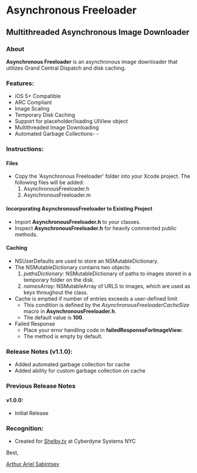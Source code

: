 # Asynchronous Freeloader

## Multithreaded Asynchronous Image Downloader

### About
**Asynchronous Freeloader** is an asynchronous image downloader that utilizes Grand Central Dispatch and disk caching.

### Features:
- iOS 5+ Compatible
- ARC Compliant
- Image Scaling
- Temporary Disk Caching
- Support for placeholder/loading UIView object
- Multithreaded Image Downloading
- Automated Garbage Collections- - 

### Instructions:

#### Files
- Copy the 'Asynchronous Freeloader' folder into your Xcode project. The following files will be added:
	1. AsynchronousFreeloader.h
	1. AsynchronousFreeloader.m

#### Incorporating AsynchronousFreeloader to Existing Project
- Import **AsynchronousFreeloader.h** to your classes.
- Inspect **AsynchronousFreeloader.h** for heavily commented public methods.

####  Caching
- NSUserDefaults are used to store an NSMutableDictionary.
- The NSMutableDictionary contains two objects:
	1. *pathsDictionary:* NSMutableDictionary of paths to images stored in a temporary folder on the disk. 
	1. *namesArray:* NSMutableArray of URLS to images, which are used as keys throughout the class. 
- Cache is emptied if number of entries exceeds a user-defined limit
	- This condition is defined by the *AsynchronousFreeloaderCacheSize* macro in **AsynchronousFreeloader.h**.
	- The default value is **100**.
- Failed Response
	- Place your error handling code in **failedResponseForImageView:** 
	- The method is empty by default.

###  Release Notes (v1.1.0):
- Added automated garbage collection for cache
- Added ability for custom garbage collection on cache

###  Previous Release Notes 
#### v1.0.0:
- Initial Release

### Recognition:
- Created for [Shelby.tv](http://www.shelby.tv) at Cyberdyne Systems NYC

Best,

[Arthur Ariel Sabintsev](http://www.sabintsev.com)  